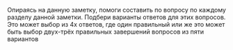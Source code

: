 Опираясь на данную заметку, помоги составить по вопросу по каждому разделу данной заметки. Подбери варианты ответов для этих вопросов. Это может выбор из 4х ответов, где один правильный или же это может быть выбор двух-трёх правильных завершений вопросов из пяти вариантов